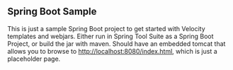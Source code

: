 <h2>Spring Boot Sample</h2>
<p>This is just a sample Spring Boot project to get started with Velocity templates and webjars. Either run in Spring Tool Suite as a 
Spring Boot Project, or build the jar with maven. Should have an embedded tomcat that allows you to browse to <a href="http://localhost:8080/index.html">http://localhost:8080/index.html</a>, 
which is just a placeholder page.
</p>

